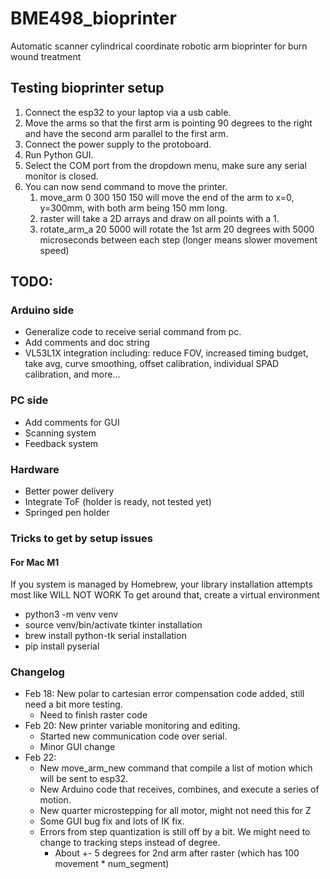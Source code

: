 # BME498_bioprinter
Automatic scanner cylindrical coordinate robotic arm bioprinter for burn wound treatment

## Testing bioprinter setup
1. Connect the esp32 to your laptop via a usb cable.
2. Move the arms so that the first arm is pointing 90 degrees to the right and have the second arm parallel to the first arm.
3. Connect the power supply to the protoboard.
4. Run Python GUI.
5. Select the COM port from the dropdown menu, make sure any serial monitor is closed.
6. You can now send command to move the printer.
   1. move_arm 0 300 150 150 will move the end of the arm to x=0, y=300mm, with both arm being 150 mm long. 
   2. raster will take a 2D arrays and draw on all points with a 1.
   3. rotate_arm_a 20 5000 will rotate the 1st arm 20 degrees with 5000 microseconds between each step (longer means slower movement speed)


## TODO: 
### Arduino side
* Generalize code to receive serial command from pc.
* Add comments and doc string
* VL53L1X integration including: reduce FOV, increased timing budget, take avg, curve smoothing, offset calibration, individual SPAD calibration, and more...

### PC side
* Add comments for GUI
* Scanning system
* Feedback system

### Hardware
* Better power delivery
* Integrate ToF (holder is ready, not tested yet)
* Springed pen holder


### Tricks to get by setup issues
#### For Mac M1 
If you system is managed by Homebrew, your library installation attempts most like WILL NOT WORK
To get around that, create a virtual environment
* python3 -m venv venv
* source venv/bin/activate
tkinter installation
* brew install python-tk
serial installation 
* pip install pyserial

### Changelog
* Feb 18: New polar to cartesian error compensation code added, still need a bit more testing.
  * Need to finish raster code
* Feb 20: New printer variable monitoring and editing.
  * Started new communication code over serial.
  * Minor GUI change
* Feb 22: 
  * New move_arm_new command that compile a list of motion which will be sent to esp32.
  * New Arduino code that receives, combines, and execute a series of motion.
  * New quarter microstepping for all motor, might not need this for Z
  * Some GUI bug fix and lots of IK fix.
  * Errors from step quantization is still off by a bit. We might need to change to tracking steps instead of degree.
    * About +- 5 degrees for 2nd arm after raster (which has 100 movement * num_segment)